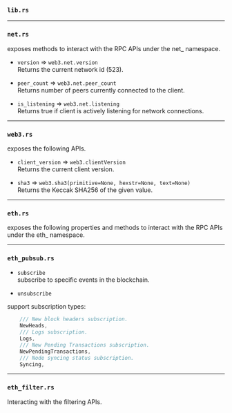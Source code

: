 ### `lib.rs`


---

### `net.rs` 
exposes methods to interact with the RPC APIs under the net_ namespace.
* `version` => `web3.net.version`  
Returns the current network id (523).

* `peer_count` => `web3.net.peer_count`  
Returns number of peers currently connected to the client.

* `is_listening` => `web3.net.listening`  
Returns true if client is actively listening for network connections.

---

### `web3.rs` 
exposes the following APIs.  

* `client_version` => `web3.clientVersion`  
Returns the current client version.  

* `sha3` => `web3.sha3(primitive=None, hexstr=None, text=None)`  
Returns the Keccak SHA256 of the given value.  

---

### `eth.rs`
exposes the following properties and methods to interact with the RPC APIs under the eth_ namespace.

---

### `eth_pubsub.rs`  
* `subscribe`  
subscribe to specific events in the blockchain.  

* `unsubscribe`  

support subscription types:  
```rust
    /// New block headers subscription.
    NewHeads,
    /// Logs subscription.
    Logs,
    /// New Pending Transactions subscription.
    NewPendingTransactions,
    /// Node syncing status subscription.
    Syncing,
```

---

### `eth_filter.rs` 
Interacting with the filtering APIs.


